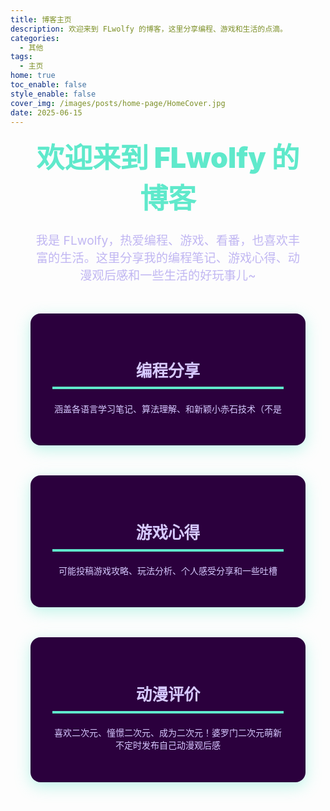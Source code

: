 ```yaml
---
title: 博客主页
description: 欢迎来到 FLwolfy 的博客，这里分享编程、游戏和生活的点滴。
categories:
  - 其他
tags:
  - 主页
home: true
toc_enable: false
style_enable: false
cover_img: /images/posts/home-page/HomeCover.jpg
date: 2025-06-15
---
```


<section class="home-welcome" style="text-align: center; padding: 0 2rem;">
  <h1 style="font-size: 2.8rem; font-weight: 900; color: #5FE9CB; margin-bottom: 0.5em; margin-top: 0;">
    欢迎来到 FLwolfy 的博客
  </h1>
  <p style="font-size: 1.2rem; max-width: 50rem; margin: 0 auto 2.5em; color: #c0b6f2;">
    我是 FLwolfy，热爱编程、游戏、看番，也喜欢丰富的生活。这里分享我的编程笔记、游戏心得、动漫观后感和一些生活的好玩事儿~
  </p>
  <div style="display: flex; justify-content: center; gap: 3rem; flex-wrap: wrap; max-width: 60rem; margin: 0 auto;">
    <div style="flex: 1 1 15rem; background: #2b003d; border-radius: 1rem; padding: 2.2rem; box-shadow: 0 0.4rem 1.5rem rgba(95, 233, 203, 0.4); color: #d6c9ff;">
      <h2 style="font-size: 1.6rem; margin-bottom: 0.8em; border-bottom: 0.25rem solid #5FE9CB; padding-bottom: 0.6rem;">
        编程分享
      </h2>
      <p>涵盖各语言学习笔记、算法理解、和新颖小赤石技术（不是</p>
    </div>
    <div style="flex: 1 1 15rem; background: #2b003d; border-radius: 1rem; padding: 2.2rem; box-shadow: 0 0.4rem 1.5rem rgba(95, 233, 203, 0.4); color: #d6c9ff;">
      <h2 style="font-size: 1.6rem; margin-bottom: 0.8em; border-bottom: 0.25rem solid #5FE9CB; padding-bottom: 0.6rem;">
        游戏心得
      </h2>
      <p>可能投稿游戏攻略、玩法分析、个人感受分享和一些吐槽</p>
    </div>
    <div style="flex: 1 1 15rem; background: #2b003d; border-radius: 1rem; padding: 2.2rem; box-shadow: 0 0.4rem 1.5rem rgba(95, 233, 203, 0.4); color: #d6c9ff;">
      <h2 style="font-size: 1.6rem; margin-bottom: 0.8em; border-bottom: 0.25rem solid #5FE9CB; padding-bottom: 0.6rem;">
        动漫评价
      </h2>
      <p>喜欢二次元、憧憬二次元、成为二次元！婆罗门二次元萌新不定时发布自己动漫观后感</p>
    </div>
  </div>
</section>

